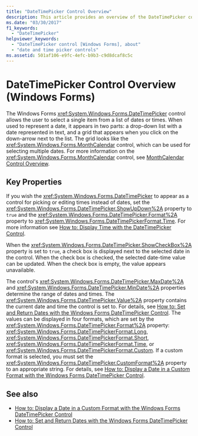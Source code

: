 ```yaml
---
title: "DateTimePicker Control Overview"
description: This article provides an overview of the DateTimePicker control in Windows Forms, which allows the user to select a single item from a list of dates or times.
ms.date: "03/30/2017"
f1_keywords: 
  - "DateTimePicker"
helpviewer_keywords: 
  - "DateTimePicker control [Windows Forms], about"
  - "date and time picker controls"
ms.assetid: 501af106-e9fc-4efc-b9b3-c9d8dcaf8c5c
---
```

# DateTimePicker Control Overview (Windows Forms)
The Windows Forms <xref:System.Windows.Forms.DateTimePicker> control allows the user to select a single item from a list of dates or times. When used to represent a date, it appears in two parts: a drop-down list with a date represented in text, and a grid that appears when you click on the down-arrow next to the list. The grid looks like the <xref:System.Windows.Forms.MonthCalendar> control, which can be used for selecting multiple dates. For more information on the <xref:System.Windows.Forms.MonthCalendar> control, see [MonthCalendar Control Overview](monthcalendar-control-overview-windows-forms.md).  
  
## Key Properties  
 If you wish the <xref:System.Windows.Forms.DateTimePicker> to appear as a control for picking or editing times instead of dates, set the <xref:System.Windows.Forms.DateTimePicker.ShowUpDown%2A> property to `true` and the <xref:System.Windows.Forms.DateTimePicker.Format%2A> property to <xref:System.Windows.Forms.DateTimePickerFormat.Time>. For more information see [How to: Display Time with the DateTimePicker Control](how-to-display-time-with-the-datetimepicker-control.md).  
  
 When the <xref:System.Windows.Forms.DateTimePicker.ShowCheckBox%2A> property is set to `true`, a check box is displayed next to the selected date in the control. When the check box is checked, the selected date-time value can be updated. When the check box is empty, the value appears unavailable.  
  
 The control's <xref:System.Windows.Forms.DateTimePicker.MaxDate%2A> and <xref:System.Windows.Forms.DateTimePicker.MinDate%2A> properties determine the range of dates and times. The <xref:System.Windows.Forms.DateTimePicker.Value%2A> property contains the current date and time the control is set to. For details, see [How to: Set and Return Dates with the Windows Forms DateTimePicker Control](how-to-set-and-return-dates-with-the-windows-forms-datetimepicker-control.md). The values can be displayed in four formats, which are set by the <xref:System.Windows.Forms.DateTimePicker.Format%2A> property: <xref:System.Windows.Forms.DateTimePickerFormat.Long>, <xref:System.Windows.Forms.DateTimePickerFormat.Short>, <xref:System.Windows.Forms.DateTimePickerFormat.Time>, or <xref:System.Windows.Forms.DateTimePickerFormat.Custom>. If a custom format is selected, you must set the <xref:System.Windows.Forms.DateTimePicker.CustomFormat%2A> property to an appropriate string. For details, see [How to: Display a Date in a Custom Format with the Windows Forms DateTimePicker Control](display-a-date-in-a-custom-format-with-wf-datetimepicker-control.md).  
  
## See also

- [How to: Display a Date in a Custom Format with the Windows Forms DateTimePicker Control](display-a-date-in-a-custom-format-with-wf-datetimepicker-control.md)
- [How to: Set and Return Dates with the Windows Forms DateTimePicker Control](how-to-set-and-return-dates-with-the-windows-forms-datetimepicker-control.md)
